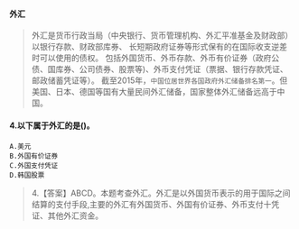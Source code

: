 #### 外汇 
>   外汇是货币行政当局（中央银行、货币管理机构、外汇平准基金及财政部）以银行存款、财政部库券、
长短期政府证券等形式保有的在国际收支逆差时可以使用的债权。
包括外国货币、外币存款、外币有价证券（政府公债、国库券、公司债券、股票等)、外币支付凭证（票据、银行存款凭证、邮政储蓄凭证等）。
截至2015年，`中国位居世界各国政府外汇储备排名第一`。但美国、日本、德国等国有大量民间外汇储备，国家整体外汇储备远高于中国。

#### 4.以下属于外汇的是()。
    A.美元
    B.外国有价证券
    C.外国支付凭证
    D.韩国股票
>   4.【答案】ABCD。本题考查外汇。外汇是以外国货币表示的用于国际之间
    结算的支付手段,主要的外汇有外国货币、外国有价证券、外币支付十凭证、其他外汇资金。












